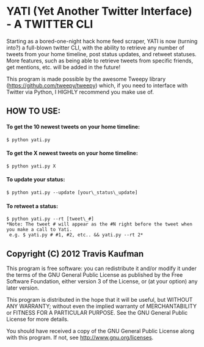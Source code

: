 YATI (Yet Another Twitter Interface) - A TWITTER CLI
=====================================================
Starting as a bored-one-night hack home feed scraper, YATI is now (turning into?) a full-blown twitter CLI, with the ability to retrieve any number of tweets from your home timeline, post status updates, and retweet statuses.
More features, such as being able to retrieve tweets from specific friends, get mentions, etc. will be added in the future!


This program is made possible by the awesome Tweepy library (https://github.com/tweepy/tweepy) which, if you need to interface with Twitter via Python, I HIGHLY recommend you make use of.

HOW TO USE:
------------
#### To get the 10 newest tweets on your home timeline: 
    $ python yati.py 
#### To get the X newest tweets on your home timeline:
    $ python yati.py X
#### To update your status: 
    $ python yati.py --update [your\_status\_update]
#### To retweet a status: 
    $ python yati.py --rt [tweet\_#] 
    *Note: The tweet # will appear as the #N right before the tweet when you make a call to Yati. 
     e.g. $ yati.py # #1, #2, etc.. && yati.py --rt 2*

Copyright (C) 2012 Travis Kaufman
----------------------------------
This program is free software: you can redistribute it and/or modify
it under the terms of the GNU General Public License as published by
the Free Software Foundation, either version 3 of the License, or
(at your option) any later version.

This program is distributed in the hope that it will be useful,
but WITHOUT ANY WARRANTY; without even the implied warranty of
MERCHANTABILITY or FITNESS FOR A PARTICULAR PURPOSE.  See the
GNU General Public License for more details.

You should have received a copy of the GNU General Public License
along with this program.  If not, see http://www.gnu.org/licenses.
